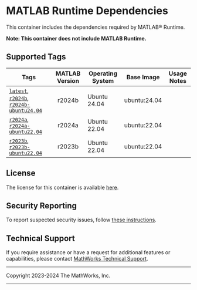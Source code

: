 # MATLAB Runtime Dependencies

This container includes the dependencies required by MATLAB&reg; Runtime.

**Note: This container does not include MATLAB Runtime.**

## Supported Tags

| Tags         | MATLAB Version | Operating System | Base Image | Usage Notes |
| ------------ |:--------------:| ---------------- |----------- | ----------- |
|[`latest`, `r2024b`, `r2024b-ubuntu24.04`](https://github.com/mathworks-ref-arch/container-images/blob/main/matlab-runtime-deps/r2024b/ubuntu24.04/Dockerfile) | r2024b | Ubuntu 24.04 | ubuntu:24.04 | |
|[`r2024a`, `r2024a-ubuntu22.04`](https://github.com/mathworks-ref-arch/container-images/blob/main/matlab-runtime-deps/r2024a/ubuntu22.04/Dockerfile) | r2024a | Ubuntu 22.04 | ubuntu:22.04 | |
|[`r2023b`, `r2023b-ubuntu22.04`](https://github.com/mathworks-ref-arch/container-images/blob/main/matlab-runtime-deps/r2023b/ubuntu22.04/Dockerfile) | r2023b | Ubuntu 22.04 | ubuntu:22.04 | |

## License
The license for this container is available [here](https://github.com/mathworks-ref-arch/container-images/blob/main/LICENSE.md).

## Security Reporting
To report suspected security issues, follow [these instructions](https://github.com/mathworks-ref-arch/container-images/blob/main/SECURITY.md).

## Technical Support
If you require assistance or have a request for additional features or capabilities, please contact [MathWorks Technical Support](https://www.mathworks.com/support/contact_us.html).

----

Copyright 2023-2024 The MathWorks, Inc.

----